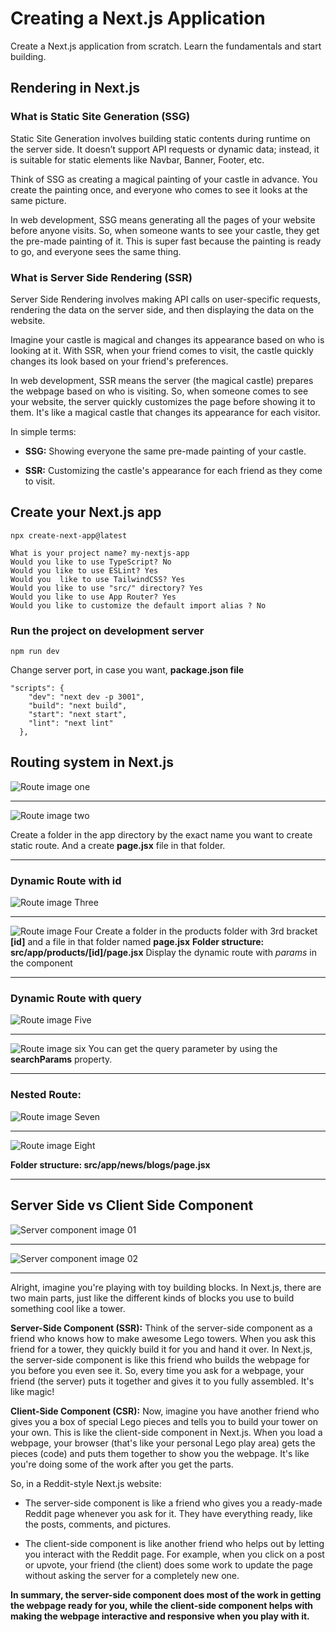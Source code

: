 # Creating a Next.js Application

Create a Next.js application from scratch. Learn the fundamentals and start building.

## Rendering in Next.js

### What is Static Site Generation (SSG)

Static Site Generation involves building static contents during runtime on the server side. It doesn’t support API requests or dynamic data; instead, it is suitable for static elements like Navbar, Banner, Footer, etc.

Think of SSG as creating a magical painting of your castle in advance. You create the painting once, and everyone who comes to see it looks at the same picture.

In web development, SSG means generating all the pages of your website before anyone visits. So, when someone wants to see your castle, they get the pre-made painting of it. This is super fast because the painting is ready to go, and everyone sees the same thing.

### What is Server Side Rendering (SSR)

Server Side Rendering involves making API calls on user-specific requests, rendering the data on the server side, and then displaying the data on the website.

Imagine your castle is magical and changes its appearance based on who is looking at it. With SSR, when your friend comes to visit, the castle quickly changes its look based on your friend's preferences.

In web development, SSR means the server (the magical castle) prepares the webpage based on who is visiting. So, when someone comes to see your website, the server quickly customizes the page before showing it to them. It's like a magical castle that changes its appearance for each visitor.

In simple terms:

- **SSG:** Showing everyone the same pre-made painting of your castle.
  
- **SSR:** Customizing the castle's appearance for each friend as they come to visit.

## Create your Next.js app
```
npx create-next-app@latest

What is your project name? my-nextjs-app
Would you like to use TypeScript? No
Would you like to use ESLint? Yes
Would you  like to use TailwindCSS? Yes
Would you like to use "src/" directory? Yes
Would you like to use App Router? Yes
Would you like to customize the default import alias ? No
```

### Run the project on development server
```
npm run dev
```

Change server port, in case you want, **package.json file**

```
"scripts": {
    "dev": "next dev -p 3001",
    "build": "next build",
    "start": "next start",
    "lint": "next lint"
  },
```

## Routing system in Next.js

![Route image one](https://raw.githubusercontent.com/justJubair/get-started-with-next.js/main/src/assets/route01.png)

---
![Route image two](https://raw.githubusercontent.com/justJubair/get-started-with-next.js/main/src/assets/route02.png)

Create a folder in the app directory by the exact name you want to create static route. And a create **page.jsx** file in that folder.

---
### Dynamic Route with id
![Route image Three](https://raw.githubusercontent.com/justJubair/get-started-with-next.js/main/src/assets/route03.png)

---
![Route image Four](https://raw.githubusercontent.com/justJubair/get-started-with-next.js/main/src/assets/route04.png)
Create a folder in the products folder with 3rd bracket **[id]** and a file in that folder named **page.jsx**
**Folder structure: src/app/products/[id]/page.jsx**
Display the dynamic route with *params* in the component

---
### Dynamic Route with query
![Route image Five](https://raw.githubusercontent.com/justJubair/get-started-with-next.js/main/src/assets/route05.png)

---
![Route image six](https://raw.githubusercontent.com/justJubair/get-started-with-next.js/main/src/assets/route06.png)
You can get the query parameter by using the **searchParams** property.

---
### Nested Route:
![Route image Seven](https://raw.githubusercontent.com/justJubair/get-started-with-next.js/main/src/assets/route07.png)

---
![Route image Eight](https://raw.githubusercontent.com/justJubair/get-started-with-next.js/main/src/assets/route08.png)

**Folder structure: src/app/news/blogs/page.jsx**

---
## Server Side vs Client Side Component
![Server component image 01](https://raw.githubusercontent.com/justJubair/get-started-with-next.js/main/src/assets/serverComponent01.png)

---
![Server component image 02](https://raw.githubusercontent.com/justJubair/get-started-with-next.js/main/src/assets/serverComponent02.png)

---
Alright, imagine you're playing with toy building blocks. In Next.js, there are two main parts, just like the different kinds of blocks you use to build something cool like a tower.

**Server-Side Component (SSR):**
Think of the server-side component as a friend who knows how to make awesome Lego towers. When you ask this friend for a tower, they quickly build it for you and hand it over. In Next.js, the server-side component is like this friend who builds the webpage for you before you even see it. So, every time you ask for a webpage, your friend (the server) puts it together and gives it to you fully assembled. It's like magic!

**Client-Side Component (CSR):**
Now, imagine you have another friend who gives you a box of special Lego pieces and tells you to build your tower on your own. This is like the client-side component in Next.js. When you load a webpage, your browser (that's like your personal Lego play area) gets the pieces (code) and puts them together to show you the webpage. It's like you're doing some of the work after you get the parts.

So, in a Reddit-style Next.js website:

- The server-side component is like a friend who gives you a ready-made Reddit page whenever you ask for it. They have everything ready, like the posts, comments, and pictures.

- The client-side component is like another friend who helps out by letting you interact with the Reddit page. For example, when you click on a post or upvote, your friend (the client) does some work to update the page without asking the server for a completely new one.

**In summary, the server-side component does most of the work in getting the webpage ready for you, while the client-side component helps with making the webpage interactive and responsive when you play with it.**



